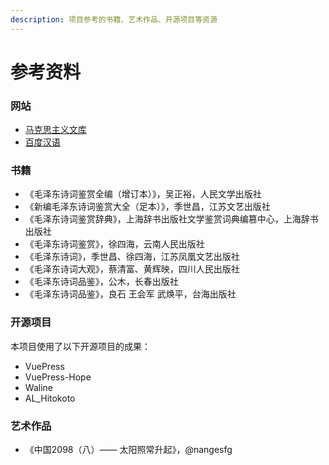 ```yaml
---
description: 项目参考的书籍、艺术作品、开源项目等资源
---
```


# 参考资料

### 网站

- [马克思主义文库](https://www.marxists.org/chinese/index.html)
- [百度汉语](https://hanyu.baidu.com/)

### 书籍

- 《毛泽东诗词鉴赏全编（增订本）》，吴正裕，人民文学出版社
- 《新编毛泽东诗词鉴赏大全（足本）》，季世昌，江苏文艺出版社
- 《毛泽东诗词鉴赏辞典》，上海辞书出版社文学鉴赏词典编篡中心，上海辞书出版社
- 《毛泽东诗词鉴赏》，徐四海，云南人民出版社
- 《毛泽东诗词》，季世昌、徐四海，江苏凤凰文艺出版社
- 《毛泽东诗词大观》，蔡清富、黄辉映，四川人民出版社
- 《毛泽东诗词品鉴》，公木，长春出版社
- 《毛泽东诗词品鉴》，良石 王会军 武焕平，台海出版社

### 开源项目

本项目使用了以下开源项目的成果：

- VuePress
- VuePress-Hope
- Waline
- AL_Hitokoto

### 艺术作品

- 《中国2098（八）—— 太阳照常升起》，@nangesfg
